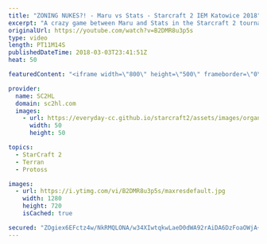 ```yaml
---
title: "ZONING NUKES?! - Maru vs Stats - Starcraft 2 IEM Katowice 2018"
excerpt: "A crazy game between Maru and Stats in the Starcraft 2 tournament at IEM Katowice 2018! Nukes, Carriers, Tempest, Ghosts, this game has it all!  ► http://bit.ly/SC2HLsubscribe - SUBSCRIBE to SC2HL!    Thank you for watching our videos! Subscribe for more StarCraft 2: Legacy of the void highlights. We"
originalUrl: https://youtube.com/watch?v=B2DMR8u3p5s
type: video
length: PT11M14S
publishedDateTime: 2018-03-03T23:41:51Z
heat: 50

featuredContent: "<iframe width=\"800\" height=\"500\" frameborder=\"0\" src=\"https://www.youtube.com/embed/B2DMR8u3p5s\" allow=\"accelerometer; autoplay; encrypted-media; gyroscope; picture-in-picture\" allowfullscreen></iframe>"

provider:
  name: SC2HL
  domain: sc2hl.com
  images:
    - url: https://everyday-cc.github.io/starcraft2/assets/images/organizations/sc2hl.com-50x50.jpg
      width: 50
      height: 50

topics:
  - StarCraft 2
  - Terran
  - Protoss

images:
  - url: https://i.ytimg.com/vi/B2DMR8u3p5s/maxresdefault.jpg
    width: 1280
    height: 720
    isCached: true

secured: "ZOgiex6EFctz4w/NkRMQLONA/w34XIwtqkwLaeD0dWA92rAiDA6DzFoaOWjA+Cc9y2e3u2RR9LJ9Ni1O2r3fB9jtgQfjvy9LR5PjQEDWVlzq6O2kntQALmjr24Wgd1bIvm3J+qesdHLQ1gEzxi1nkGoXePrIY+gPVVqljk37dCDlJ020lnAYQo+ZAjP2D86+NmdqRkE71FzX7EGR2N3DNFQtMUJM/YGGHlBVXPf2rvtwOE9R7TX9kKHBpXGh45FzJeQpXhWTQmLauhrcJRIbsO98zXxSMByZrMj73KxYBOQGQW6LyNBLvbKqSGjay8UFhd6D94TFUj/y8ESa8GYVZRc2SzRQ/0iWGPYCPFvvVPR8O8jVRCUPGfQbUD4PEP9qUfFXEQcsTSICUOOAG+bR5neSLdaDjp+kDp0TL1nAVg/EMNkg24U2jEOpu7ScGkYL;B64eTDnR+qsmbY8GkTsZXg=="
---
```


